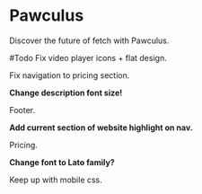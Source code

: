 # Pawculus
Discover the future of fetch with Pawculus.

#Todo
Fix video player icons + flat design.

Fix navigation to pricing section.

**Change description font size!**

Footer.

**Add current section of website highlight on nav.**

Pricing.

**Change font to Lato family?**

Keep up with mobile css.
